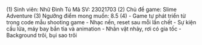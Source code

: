 (1) Sinh viên: Nhữ Đình Tú
    Mã SV: 23021703
(2) Chủ đề game: Slime Adventure
(3) Ngưỡng điểm mong muốn: 8.5
(4) - Game tự phát triển từ trong code mẫu shooting game
    - Nhạc nền, reset sau mỗi lần chết
    - Sự kiện cầu lửa, máy bay bắn tỉa và animation
    - Nhân vật nhảy, rơi có gia tốc
    - Background trôi, bụi sao trôi
